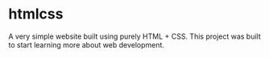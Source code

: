 # htmlcss
A very simple website built using purely HTML + CSS.
This project was built to start learning more about web development.
